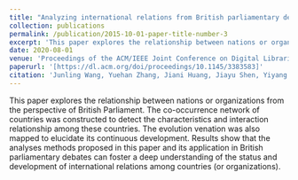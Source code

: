 ```yaml
---
title: "Analyzing international relations from British parliamentary debates"
collection: publications
permalink: /publication/2015-10-01-paper-title-number-3
excerpt: 'This paper explores the relationship between nations or organizations from the perspective of British Parliament.'
date: 2020-08-01
venue: 'Proceedings of the ACM/IEEE Joint Conference on Digital Libraries in 2020'
paperurl: '[https://dl.acm.org/doi/proceedings/10.1145/3383583]'
citation: 'Junling Wang, Yuehan Zhang, Jiani Huang, Jiayu Shen, Yiyang Wang, Jiamin Wang, Jiming Hu, Wei Lu. (2015). &quot;Analyzing international relations from British parliamentary debates.&quot; <i>Proceedings of the ACM/IEEE Joint Conference on Digital Libraries in 2020</i>. 2020.'
---
```


This paper explores the relationship between nations or organizations from the perspective of British Parliament. The co-occurrence network of countries was constructed to detect the characteristics and interaction relationship among these countries. The evolution venation was also mapped to elucidate its continuous development. Results show that the analyses methods proposed in this paper and its application in British parliamentary debates can foster a deep understanding of the status and development of international relations among countries (or organizations).
